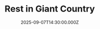 ---
video:
  type: vimeo
  id: 1116572029
speaker:
  permalink: codey-friesen
  name: Codey Friesen
title: Rest in Giant Country
image: https://i.imgur.com/697Jc7H.jpeg
date: 2025-09-07T14:30:00.000Z
---